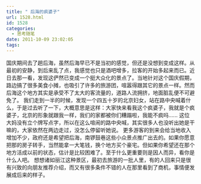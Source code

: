 ```yaml
---
title: " 后海的疯婆子"
url: 1528.html
id: 1528
categories:
  - 思考随笔
date: 2011-10-09 23:02:05
tags:
---
```


国庆期间去了趟后海，虽然后海早已不是当初的感觉，但还是没想到变成这样。从最初的安静，到后来乱了点，我感觉也只是酒吧增多，拉客的开始多起来而已。近日去那一看，发现这俨然已变成一个挺大众化的景点了。当地针对这个国庆假期，路边搞了很多美食小摊，也吸引了许多的旅游团，喧嚣得跟其它的景点一样。然而后海这个地方其实是承受不了太大的客流量的，道路人流拥挤，地面脏乱便不可避免了。 我们走到一半的时候，发现一个四五十岁的北京妇女，站在路中央喊着什么，于是过去听了一下，大概意思是这样：大家快来看我这个疯婆子，我就是个疯婆子，北京的形象就跟我一样，我们的家都被你们糟蹋啦，我能不疯吗...... 这位大妈没有立个牌写点字，所以在这么喧闹的路中央喊，其实很多人也没听出她是干嘛的，大家依然在两边走过，没怎么停留听她说。 更多游客的到来会给当地收入增加不少，政府还是希望把后海，南锣鼓巷这些小众景点推广出去的。如果你愿意把那的房子转手，当然能拿一大笔钱，换个地方买个豪宅。但如果你希望还在那个地方活成以前的状态，估计是比较困难了。至于什么更重要则是因人而异，看你是什么人吧。 想想诸如丽江这种景区，最初去旅游的一批人里，有的人回来只是很有兴致的向朋友推荐介绍，而又有很多条件不错的人在那里看到了商机，事情便发展成后来的样子。